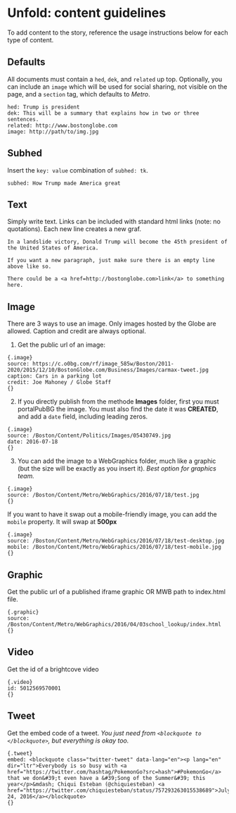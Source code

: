 # Unfold: content guidelines

To add content to the story, reference the usage instructions below for each type of content.

## Defaults
All documents must contain a `hed`, `dek`, and `related` up top. Optionally, you can include an `image` which will be used for social sharing, not visible on the page, and a `section` tag, which defaults to *Metro*.

```
hed: Trump is president
dek: This will be a summary that explains how in two or three sentences.
related: http://www.bostonglobe.com
image: http://path/to/img.jpg 
```

## Subhed
Insert the `key: value` combination of `subhed: tk`.

```
subhed: How Trump made America great
```

## Text
Simply write text. Links can be included with standard html links (note: no quotations). Each new line creates a new graf.

```
In a landslide victory, Donald Trump will become the 45th president of the United States of America.

If you want a new paragraph, just make sure there is an empty line above like so.

There could be a <a href=http://bostonglobe.com>link</a> to something here.
```

## Image
There are 3 ways to use an image. Only images hosted by the Globe are allowed. Caption and credit are always optional.

1) Get the public url of an image:

```
{.image}
source: https://c.o0bg.com/rf/image_585w/Boston/2011-2020/2015/12/10/BostonGlobe.com/Business/Images/carmax-tweet.jpg
caption: Cars in a parking lot
credit: Joe Mahoney / Globe Staff
{}
```

2) If you directly publish from the methode **Images** folder, first you must portalPubBG the image. You must also find the date it was **CREATED**, and add a `date` field, including leading zeros.

```
{.image}
source: /Boston/Content/Politics/Images/05430749.jpg
date: 2016-07-18
{}
```

3) You can add the image to a WebGraphics folder, much like a graphic (but the size will be exactly as you insert it). *Best option for graphics team.*

```
{.image}
source: /Boston/Content/Metro/WebGraphics/2016/07/18/test.jpg
{}
```

If you want to have it swap out a mobile-friendly image, you can add the `mobile` property. It will swap at **500px**

```
{.image}
source: /Boston/Content/Metro/WebGraphics/2016/07/18/test-desktop.jpg
mobile: /Boston/Content/Metro/WebGraphics/2016/07/18/test-mobile.jpg
{}
```

## Graphic
Get the public url of a published iframe graphic OR MWB path to index.html file.

```
{.graphic}
source: /Boston/Content/Metro/WebGraphics/2016/04/03school_lookup/index.html
{}
```

## Video
Get the id of a brightcove video

```
{.video}
id: 5012569570001
{}
```

## Tweet
Get the embed code of a tweet. *You just need from `<blockquote to </blockquote>`, but everything is okay too.*

```
{.tweet}
embed: <blockquote class="twitter-tweet" data-lang="en"><p lang="en" dir="ltr">Everybody is so busy with <a href="https://twitter.com/hashtag/PokemonGo?src=hash">#PokemonGo</a> that we don&#39;t even have a &#39;Song of the Summer&#39; this year</p>&mdash; Chiqui Esteban (@chiquiesteban) <a href="https://twitter.com/chiquiesteban/status/757293263015538689">July 24, 2016</a></blockquote>
{}
```
